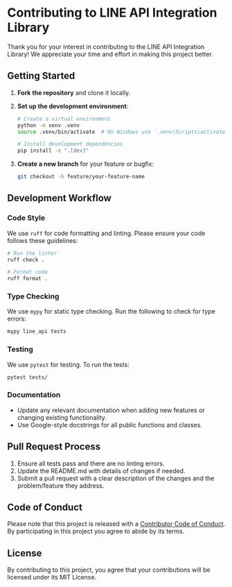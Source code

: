 # Contributing to LINE API Integration Library

Thank you for your interest in contributing to the LINE API Integration Library! We appreciate your time and effort in making this project better.

## Getting Started

1. **Fork the repository** and clone it locally.

2. **Set up the development environment**:

   ```bash
   # Create a virtual environment
   python -m venv .venv
   source .venv/bin/activate  # On Windows use `.venv\Scripts\activate`
   
   # Install development dependencies
   pip install -e ".[dev]"
   ```

3. **Create a new branch** for your feature or bugfix:

   ```bash
   git checkout -b feature/your-feature-name
   ```

## Development Workflow

### Code Style

We use `ruff` for code formatting and linting. Please ensure your code follows these guidelines:

```bash
# Run the linter
ruff check .

# Format code
ruff format .
```

### Type Checking

We use `mypy` for static type checking. Run the following to check for type errors:

```bash
mypy line_api tests
```

### Testing

We use `pytest` for testing. To run the tests:

```bash
pytest tests/
```

### Documentation

- Update any relevant documentation when adding new features or changing existing functionality.
- Use Google-style docstrings for all public functions and classes.

## Pull Request Process

1. Ensure all tests pass and there are no linting errors.
2. Update the README.md with details of changes if needed.
3. Submit a pull request with a clear description of the changes and the problem/feature they address.

## Code of Conduct

Please note that this project is released with a [Contributor Code of Conduct](CODE_OF_CONDUCT.md). By participating in this project you agree to abide by its terms.

## License

By contributing to this project, you agree that your contributions will be licensed under its MIT License.

